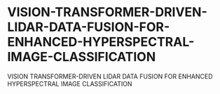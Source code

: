 # VISION-TRANSFORMER-DRIVEN-LIDAR-DATA-FUSION-FOR-ENHANCED-HYPERSPECTRAL-IMAGE-CLASSIFICATION
VISION TRANSFORMER-DRIVEN LIDAR DATA FUSION FOR ENHANCED HYPERSPECTRAL IMAGE CLASSIFICATION
